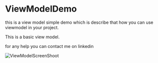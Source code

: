 # ViewModelDemo
 this is a view model simple demo which is describe that how you can use viewmodel in your project.
 
This is a basic view model.

for any help you can contact me on linkedin

![ViewModelScreenShoot](https://user-images.githubusercontent.com/42467336/150928295-053fffda-a42b-4411-9575-399803b5ed1b.jpg)






